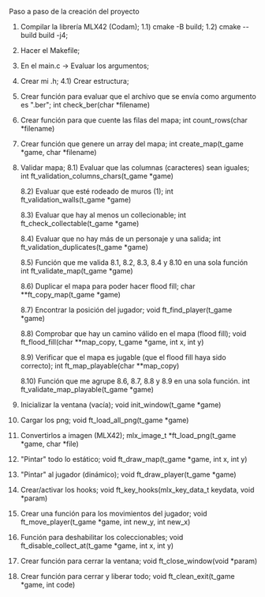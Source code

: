 Paso a paso de la creación del proyecto

1) Compilar la librería MLX42 (Codam);
	1.1) cmake -B build;
	1.2) cmake --build build -j4;

2) Hacer el Makefile;
3) En el main.c -> Evaluar los argumentos;
4) Crear mi .h;
	4.1) Crear estructura;

5) Crear función para evaluar que el archivo que se envía como argumento es ".ber";
	int	check_ber(char *filename)

6) Crear función para que cuente las filas del mapa;
	int	count_rows(char *filename)

7) Crear función que genere un array del mapa;
	int	create_map(t_game *game, char *filename)

8) Validar mapa;
	8.1) Evaluar que las columnas (caracteres) sean iguales;
		int	ft_validation_columns_chars(t_game *game)

	8.2) Evaluar que esté rodeado de muros (1);
		int	ft_validation_walls(t_game *game)

	8.3) Evaluar que hay al menos un collecionable;
		int	ft_check_collectable(t_game *game)

	8.4) Evaluar que no hay más de un personaje y una salida;
		int	ft_validation_duplicates(t_game *game)

	8.5) Función que me valida 8.1, 8.2, 8.3, 8.4 y 8.10 en una sola función
		int	ft_validate_map(t_game *game)

	8.6) Duplicar el mapa para poder hacer flood fill;
		char	**ft_copy_map(t_game *game)

	8.7) Encontrar la posición del jugador;
		void	ft_find_player(t_game *game)

	8.8) Comprobar que hay un camino válido en el mapa (flood fill);
		void	ft_flood_fill(char **map_copy, t_game *game, int x, int y)

	8.9) Verificar que el mapa es jugable (que el flood fill haya sido correcto);
		int	ft_map_playable(char **map_copy)

	8.10) Función que me agrupe 8.6, 8.7, 8.8 y 8.9 en una sola función.
		int	ft_validate_map_playable(t_game *game)

9) Inicializar la ventana (vacía);
	void	init_window(t_game *game)

10) Cargar los png;
	void	ft_load_all_png(t_game	*game)

11) Convertirlos a imagen (MLX42);
	mlx_image_t	*ft_load_png(t_game *game, char *file)

12) "Pintar" todo lo estático;
	void	ft_draw_map(t_game *game, int x, int y)

13) "Pintar" al jugador (dinámico);
	void	ft_draw_player(t_game *game)

14) Crear/activar los hooks;
	void	ft_key_hooks(mlx_key_data_t keydata, void *param)

15) Crear una función para los movimientos del jugador;
	void	ft_move_player(t_game *game, int new_y, int new_x)

16) Función para deshabilitar los coleccionables;
	void	ft_disable_collect_at(t_game *game, int x, int y)

17) Crear función para cerrar la ventana;
	void	ft_close_window(void *param)

18) Crear función para cerrar y liberar todo;
	void	ft_clean_exit(t_game *game, int code)